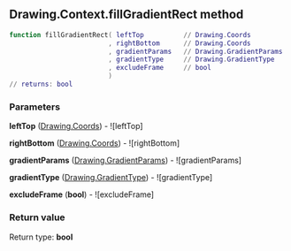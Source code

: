 ## Drawing.Context.fillGradientRect method


```lua
function fillGradientRect( leftTop          // Drawing.Coords
                         , rightBottom      // Drawing.Coords
                         , gradientParams   // Drawing.GradientParams
                         , gradientType     // Drawing.GradientType
                         , excludeFrame     // bool
                         )
// returns: bool
```


### Parameters

**leftTop** ([Drawing.Coords](../../Drawing/Coords.md)) - ![leftTop]

**rightBottom** ([Drawing.Coords](../../Drawing/Coords.md)) - ![rightBottom]

**gradientParams** ([Drawing.GradientParams](../../Drawing/GradientParams.md)) - ![gradientParams]

**gradientType** ([Drawing.GradientType](../../Drawing/GradientType.md)) - ![gradientType]

**excludeFrame** (**bool**) - ![excludeFrame]

### Return value

Return type: **bool**

